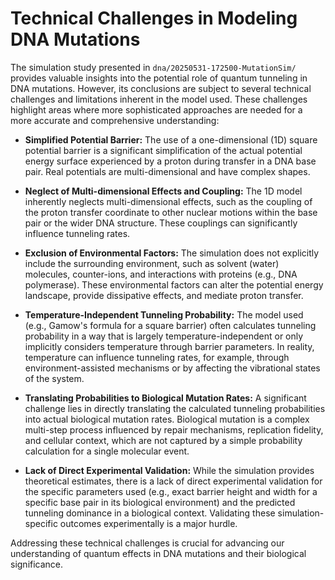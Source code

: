 # Technical Challenges in Modeling DNA Mutations

The simulation study presented in `dna/20250531-172500-MutationSim/` provides valuable insights into the potential role of quantum tunneling in DNA mutations. However, its conclusions are subject to several technical challenges and limitations inherent in the model used. These challenges highlight areas where more sophisticated approaches are needed for a more accurate and comprehensive understanding:

*   **Simplified Potential Barrier:** The use of a one-dimensional (1D) square potential barrier is a significant simplification of the actual potential energy surface experienced by a proton during transfer in a DNA base pair. Real potentials are multi-dimensional and have complex shapes.

*   **Neglect of Multi-dimensional Effects and Coupling:** The 1D model inherently neglects multi-dimensional effects, such as the coupling of the proton transfer coordinate to other nuclear motions within the base pair or the wider DNA structure. These couplings can significantly influence tunneling rates.

*   **Exclusion of Environmental Factors:** The simulation does not explicitly include the surrounding environment, such as solvent (water) molecules, counter-ions, and interactions with proteins (e.g., DNA polymerase). These environmental factors can alter the potential energy landscape, provide dissipative effects, and mediate proton transfer.

*   **Temperature-Independent Tunneling Probability:** The model used (e.g., Gamow's formula for a square barrier) often calculates tunneling probability in a way that is largely temperature-independent or only implicitly considers temperature through barrier parameters. In reality, temperature can influence tunneling rates, for example, through environment-assisted mechanisms or by affecting the vibrational states of the system.

*   **Translating Probabilities to Biological Mutation Rates:** A significant challenge lies in directly translating the calculated tunneling probabilities into actual biological mutation rates. Biological mutation is a complex multi-step process influenced by repair mechanisms, replication fidelity, and cellular context, which are not captured by a simple probability calculation for a single molecular event.

*   **Lack of Direct Experimental Validation:** While the simulation provides theoretical estimates, there is a lack of direct experimental validation for the specific parameters used (e.g., exact barrier height and width for a specific base pair in its biological environment) and the predicted tunneling dominance in a biological context. Validating these simulation-specific outcomes experimentally is a major hurdle.

Addressing these technical challenges is crucial for advancing our understanding of quantum effects in DNA mutations and their biological significance.
